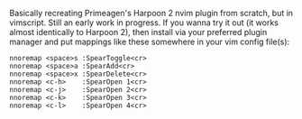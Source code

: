 Basically recreating Primeagen's Harpoon 2 nvim plugin from scratch, but in vimscript. Still an early work in progress. If you wanna try it out (it works almost identically to Harpoon 2), then install via your preferred plugin manager and put mappings like these somewhere in your vim config file(s):

    nnoremap <space>s :SpearToggle<cr>
    nnoremap <space>a :SpearAdd<cr>
    nnoremap <space>x :SpearDelete<cr>
    nnoremap <c-h>    :SpearOpen 1<cr>
    nnoremap <c-j>    :SpearOpen 2<cr>
    nnoremap <c-k>    :SpearOpen 3<cr>
    nnoremap <c-l>    :SpearOpen 4<cr>

